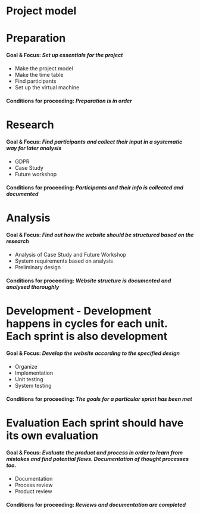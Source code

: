 # Project model

# **Preparation**
#### Goal & Focus: *Set up essentials for the project*
* Make the project model
* Make the time table
* Find participants
* Set up the virtual machine
#### Conditions for proceeding: *Preparation is in order*

# **Research**
#### Goal & Focus: *Find participants and collect their input in a systematic way for later analysis*
* GDPR
* Case Study
* Future workshop
#### Conditions for proceeding: *Participants and their info is collected and documented*

# **Analysis**
#### Goal & Focus: *Find out how the website should be structured based on the research*
* Analysis of Case Study and Future Workshop
* System requirements based on analysis
* Preliminary design
#### Conditions for proceeding: *Website structure is documented and analysed thoroughly*

# **Development** - Development happens in cycles for each unit. Each sprint is also development
#### Goal & Focus: *Develop the website according to the specified design*
* Organize
* Implementation
* Unit testing
* System testing
#### Conditions for proceeding: *The goals for a particular sprint has been met*

# **Evaluation** Each sprint should have its own evaluation
#### Goal & Focus: *Evaluate the product and process in order to learn from mistakes and find potential flaws. Documentation of thought processes too.*
* Documentation
* Process review
* Product review
#### Conditions for proceeding: *Reviews and documentation are completed*

